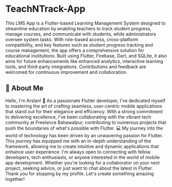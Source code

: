 # TeachNTrack-App 
This LMS App is a Flutter-based Learning Management System designed to streamline education by enabling teachers to track student progress, manage courses, and communicate with students, while administrators oversee system tasks. With role-based access, cross-platform compatibility, and key features such as student progress tracking and course management, the app offers a comprehensive solution for educational institutions. Built using Flutter, Firebase, Dart, and SQLite, it also aims for future enhancements like enhanced analytics, interactive learning tools, and third-party integrations. Contributions and feedback are welcomed for continuous improvement and collaboration.
## 🚀 About Me
Hello, I'm Arslan! 👋 As a passionate Flutter developer, I've dedicated myself to mastering the art of crafting seamless, user-centric mobile applications that stand out for their elegance and efficiency. With a strong commitment to delivering excellence, I've been collaborating with the vibrant tech community at Freelance Bahawalpur, contributing to numerous projects that push the boundaries of what's possible with Flutter. 💻 My journey into the world of technology has been driven by an unwavering passion for Flutter. This journey has equipped me with an in-depth understanding of the framework, allowing me to create intuitive and dynamic applications that enhance user experience. I'm always open to connecting with fellow developers, tech enthusiasts, or anyone interested in the world of mobile app development. Whether you're looking for a collaborator on your next project, seeking advice, or just want to chat about the latest in Flutter. Thank you for stopping by my profile. Let's create something amazing together!

